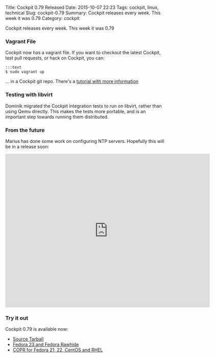 Title: Cockpit 0.79 Released
Date: 2015-10-07 22:23
Tags: cockpit, linux, technical
Slug: cockpit-0.79
Summary: Cockpit releases every week. This week it was 0.79
Category: cockpit

Cockpit releases every week. This week it was 0.79

### Vagrant File

Cockpit now has a vagrant file. If you want to checkout the latest
Cockpit, test pull requests, or hack on Cockpit, you can:

    :::text
    $ sudo vagrant up

... in a Cockpit git repo. There's a
[tutorial with more information](http://cockpit-project.org/blog/cockpit-vagrantfile.html)


### Testing with libvirt

Dominik migrated the Cockpit integration tests to run on libvirt, rather
than using Qemu directly. This makes the tests more portable, and is an
important step towards running them distributed.


### From the future

Marius has done some work on configuring NTP servers. Hopefully this will
be in a release soon:

<iframe width="640" height="480" src="https://www.youtube.com/embed/aZ1Nm2ZkW3Q?rel=0" frameborder="0" allowfullscreen></iframe>


### Try it out

Cockpit 0.79 is available now:

 * [Source Tarball](https://github.com/cockpit-project/cockpit/releases/tag/0.79)
 * [Fedora 23 and Fedora Rawhide](https://bodhi.fedoraproject.org/updates/FEDORA-2015-7e1880ba02)
 * [COPR for Fedora 21, 22, CentOS and RHEL](https://copr.fedoraproject.org/coprs/sgallagh/cockpit-preview/)

